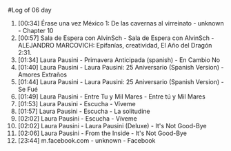 #Log of 06 day

1. [00:34] Érase una vez México 1: De las cavernas al virreinato - unknown - Chapter 10
1. [00:57] Sala de Espera con AlvinSch - Sala de Espera con AlvinSch - ALEJANDRO MARCOVICH: Epifanías, creatividad, El Año del Dragón 2:31.
1. [01:34] Laura Pausini - Primavera Anticipada (spanish) - En Cambio No
1. [01:40] Laura Pausini - Laura Pausini: 25 Aniversario (Spanish Version) - Amores Extraños
1. [01:44] Laura Pausini - Laura Pausini: 25 Aniversario (Spanish Version) - Se Fué
1. [01:49] Laura Pausini - Entre Tu y Mil Mares - Entre tú y Mil Mares
1. [01:53] Laura Pausini - Escucha - Víveme
1. [01:57] Laura Pausini - Escucha - La solitudine
1. [02:02] Laura Pausini - Escucha - Víveme
1. [02:02] Laura Pausini - Laura Pausini (Deluxe) - It's Not Good-Bye
1. [02:06] Laura Pausini - From the Inside - It's Not Good-Bye
1. [23:44] m.facebook.com - unknown - Facebook
